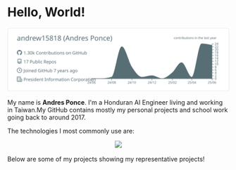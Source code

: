 # Hello, World!

![](https://raw.githubusercontent.com/andrew15818/andrew15818/master/profile-summary-card-output/default/0-profile-details.svg)

My name is **Andres Ponce**. I'm a Honduran AI Engineer living and working in Taiwan.My GitHub contains mostly my personal projects and school work going back to around 2017.

The technologies I most commonly use are:

<p align="center">
  <img src="https://skillicons.dev/icons?i=py,pytorch,linux,gcp,mysql,neovim&perline=6">
</p>
Below are some of my projects showing my representative projects!

